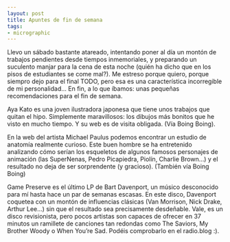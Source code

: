 ```yaml
---
layout: post
title: Apuntes de fin de semana
tags:
- micrographic
---
```

Llevo un sábado bastante atareado, intentando poner al día un montón de trabajos pendientes desde tiempos inmemoriales, y preparando un suculento manjar para la cena de esta noche (quién ha dicho que en los pisos de estudiantes se come mal?). Me estreso porque quiero, porque siempro dejo para el final TODO, pero esa es una característica incorregible de mi personalidad… En fin, a lo que íbamos: unas pequeñas recomendaciones para el fin de semana.

<!--more-->

Aya Kato es una joven ilustradora japonesa que tiene unos trabajos que quitan el hipo. Simplemente maravillosos: los dibujos más bonitos que he visto en mucho tiempo. Y su web es de visita obligada. (Vía Boing Boing).

En la web del artista Michael Paulus podemos encontrar un estudio de anatomía realmente curioso. Este buen hombre se ha entretenido analizando cómo serían los esqueletos de algunos famosos personajes de animación (las SuperNenas, Pedro Picapiedra, Piolín, Charlie Brown…) y el resultado no deja de ser sorprendente (y gracioso). (También vía Boing Boing)

Game Preserve es el último LP de Bart Davenport, un músico desconocido para mí hasta hace un par de semanas escasas. En este disco, Davenport coquetea con un montón de influencias clásicas (Van Morrison, Nick Drake, Arthur Lee…) sin que el resultado sea precisamente desdeñable. Vale, es un disco revisionista, pero pocos artistas son capaces de ofrecer en 37 minutos un ramillete de canciones tan redondas como The Saviors, My Brother Woody o When You’re Sad. Podéis comprobarlo en el radio.blog :).
